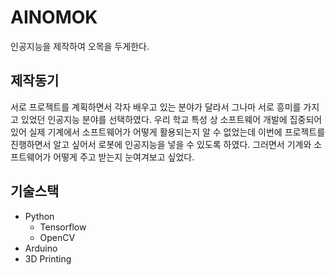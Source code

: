 # AINOMOK

인공지능을 제작하여 오목을 두게한다.

## 제작동기

서로 프로젝트를 계획하면서 각자 배우고 있는 분야가 달라서 그나마 서로 흥미를 가지고 있었던 인공지능 분야를 선택하였다. 우리 학교 특성 상 소프트웨어 개발에 집중되어 있어 실제 기계에서 소프트웨어가 어떻게 활용되는지 알 수 없었는데 이번에 프로젝트를 진행하면서 알고 싶어서 로봇에 인공지능을 넣을 수 있도록 하였다. 그러면서 기계와 소프트웨어가 어떻게 주고 받는지 눈여겨보고 싶었다.

## 기술스택

- Python
  - Tensorflow
  - OpenCV
- Arduino
- 3D Printing